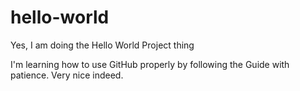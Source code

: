 # hello-world
Yes, I am doing the Hello World Project thing

I'm learning how to use GitHub properly by following the Guide with patience.
Very nice indeed.
